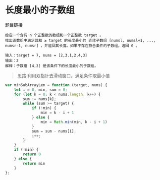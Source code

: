 # 长度最小的子数组

<a href="https://leetcode-cn.com/problems/minimum-size-subarray-sum/" target="_blank">题目链接</a>

```
给定一个含有 n 个正整数的数组和一个正整数 target 。
找出该数组中满足其和 ≥ target 的长度最小的 连续子数组 [numsl, numsl+1, ..., numsr-1, numsr] ，并返回其长度。如果不存在符合条件的子数组，返回 0 。

输入：target = 7, nums = [2,3,1,2,4,3]
输出：2
解释：子数组 [4,3] 是该条件下的长度最小的子数组。
```

>思路 利用双指针去滑动窗口，满足条件取最小值

```js
var minSubArrayLen = function (target, nums) {
    let i = 0, min, sum = 0;
    for (let k = 0; k < nums.length; k++) {
        sum += nums[k];
        while (sum >= target) {
            if (!min) {
                min = k - i + 1
            } else {
                min = Math.min(min, k - i + 1)
            }
            sum = sum - nums[i];
            i++;
        }
    }
    if (!min) {
        return 0
    } else {
        return min
    }
};
```